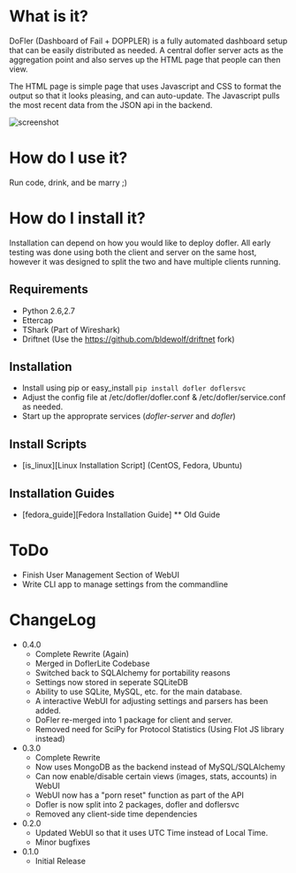 # What is it?
DoFler (Dashboard of Fail + DOPPLER) is a fully automated dashboard
setup that can be easily distributed as needed.  A central dofler server
acts as the aggregation point and also serves up the HTML page that people 
can then view.

The HTML page is simple page that uses Javascript and CSS to format the
output so that it looks pleasing, and can auto-update.  The Javascript
pulls the most recent data from the JSON api in the backend.

![screenshot](https://raw.github.com/SteveMcGrath/DoFler/master/doc-data/screenshot1-0.4.0.152.png)

# How do I use it?
Run code, drink, and be marry ;)

# How do I install it?
Installation can depend on how you would like to deploy dofler.  All
early testing was done using both the client and server on the same
host, however it was designed to split the two and have multiple
clients running.

## Requirements

* Python 2.6,2.7
* Ettercap
* TShark (Part of Wireshark)
* Driftnet (Use the https://github.com/bldewolf/driftnet fork)

## Installation

* Install using pip or easy_install `pip install dofler doflersvc`
* Adjust the config file at /etc/dofler/dofler.conf & /etc/dofler/service.conf as needed.
* Start up the approprate services (_dofler-server_ and _dofler_)

## Install Scripts

* [is_linux][Linux Installation Script] (CentOS, Fedora, Ubuntu)

[is_linux]: https://raw.github.com/SteveMcGrath/DoFler/master/scripts/install.sh

## Installation Guides

* [fedora_guide][Fedora Installation Guide] ** Old Guide

[fedora_guide]: https://raw.github.com/SteveMcGrath/DoFler/master/doc-data/fedora-install-guide.md

# ToDo

* Finish User Management Section of WebUI
* Write CLI app to manage settings from the commandline

# ChangeLog

* 0.4.0
    * Complete Rewrite (Again)
    * Merged in DoflerLite Codebase
    * Switched back to SQLAlchemy for portability reasons
    * Settings now stored in seperate SQLiteDB
    * Ability to use SQLite, MySQL, etc. for the main database.
    * A interactive WebUI for adjusting settings and parsers has been added.
    * DoFler re-merged into 1 package for client and server.
    * Removed need for SciPy for Protocol Statistics (Using Flot JS library instead)
* 0.3.0
	* Complete Rewrite
	* Now uses MongoDB as the backend instead of MySQL/SQLAlchemy
	* Can now enable/disable certain views (images, stats, accounts) in WebUI
	* WebUI now has a "porn reset" function as part of the API
	* Dofler is now split into 2 packages, dofler and doflersvc
	* Removed any client-side time dependencies
* 0.2.0
	* Updated WebUI so that it uses UTC Time instead of Local Time.
	* Minor bugfixes
* 0.1.0
	* Initial Release